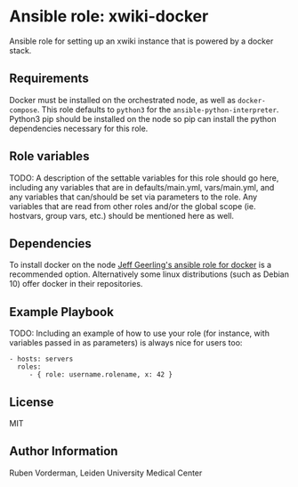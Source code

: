 Ansible role: xwiki-docker
==========================

Ansible role for setting up an xwiki instance that is powered by a docker stack. 

Requirements
------------

Docker must be installed on the orchestrated node, as well as `docker-compose`. 
This role defaults to `python3` for the `ansible-python-interpreter`. 
Python3 pip should be installed on the node so pip can install the python
dependencies necessary for this role.

Role variables
--------------

TODO: A description of the settable variables for this role should go here, including any variables that are in defaults/main.yml, vars/main.yml, and any variables that can/should be set via parameters to the role. Any variables that are read from other roles and/or the global scope (ie. hostvars, group vars, etc.) should be mentioned here as well.

Dependencies
------------

To install docker on the node [Jeff Geerling's ansible role for docker](
https://galaxy.ansible.com/geerlingguy/docker) is a recommended option.
Alternatively some linux distributions (such as Debian 10) offer docker in their repositories.

Example Playbook
----------------

TODO: Including an example of how to use your role (for instance, with variables passed in as parameters) is always nice for users too:

    - hosts: servers
      roles:
         - { role: username.rolename, x: 42 }

License
-------

MIT

Author Information
------------------

Ruben Vorderman, Leiden University Medical Center
